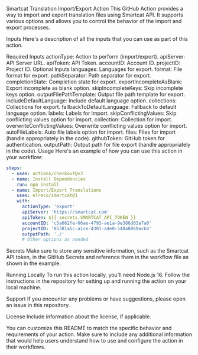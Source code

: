 Smartcat Translation Import/Export Action
This GitHub Action provides a way to import and export translation files using Smartcat API. It supports various options and allows you to control the behavior of the import and export processes.

Inputs
Here's a description of all the inputs that you can use as part of this action.

Required Inputs
actionType: Action to perform (import/export).
apiServer: API Server URL.
apiToken: API Token.
accountID: Account ID.
projectID: Project ID.
Optional Inputs
languages: Languages for export.
format: File format for export.
pathSeparator: Path separator for export.
completionState: Completion state for export.
exportIncompleteAsBlank: Export incomplete as blank option.
skipIncompleteKeys: Skip incomplete keys option.
outputFilePathTemplate: Output file path template for export.
includeDefaultLanguage: Include default language option.
collections: Collections for export.
fallbackToDefaultLanguage: Fallback to default language option.
labels: Labels for import.
skipConflictingValues: Skip conflicting values option for import.
collection: Collection for import.
overwriteConflictingValues: Overwrite conflicting values option for import.
autoFileLabels: Auto file labels option for import.
files: Files for import (handle appropriately in the code).
githubToken: GitHub token for authentication.
outputPath: Output path for file export (handle appropriately in the code).
Usage
Here's an example of how you can use this action in your workflow:

```yaml
steps:
  - uses: actions/checkout@v3
  - name: Install Dependencies
    run: npm install
  - name: Import/Export Translations
    uses: elreco/smartcat@1
    with:
      actionType: 'export'
      apiServer: 'https://smartcat.com'
      apiToken: ${{ secrets.SMARTCAT_API_TOKEN }}
      accountID: 'c5a662fe-66ae-4793-ae1a-9e386d03a7a0'
      projectID: '85381a5c-a1ce-4301-a4e0-548a8869ac64'
      outputPath: './'
      # Other options as needed
```


Secrets
Make sure to store any sensitive information, such as the Smartcat API token, in the GitHub Secrets and reference them in the workflow file as shown in the example.

Running Locally
To run this action locally, you'll need Node.js 16. Follow the instructions in the repository for setting up and running the action on your local machine.

Support
If you encounter any problems or have suggestions, please open an issue in this repository.

License
Include information about the license, if applicable.

You can customize this README to match the specific behavior and requirements of your action. Make sure to include any additional information that would help users understand how to use and configure the action in their workflows.

